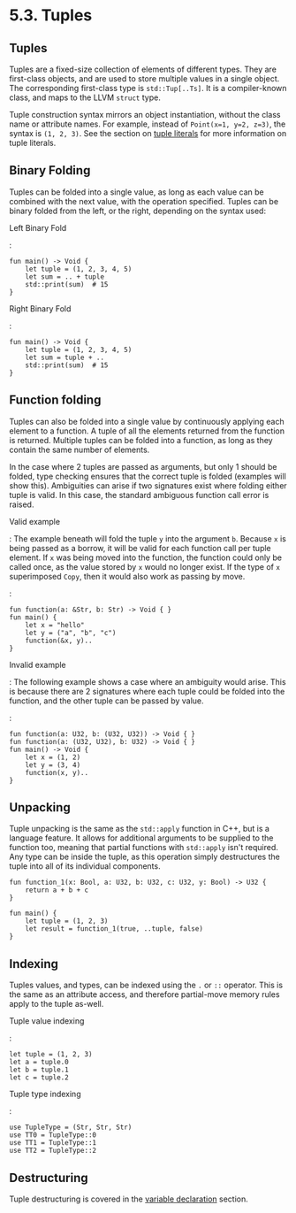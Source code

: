 # 5.3. Tuples

<primary-label ref="header-label"/>

<secondary-label ref="doc-complete"/>

## Tuples

Tuples are a fixed-size collection of elements of different types. They are first-class objects, and are used to store
multiple values in a single object. The corresponding first-class type is `std::Tup[..Ts]`. It is a compiler-known
class, and maps to the LLVM `struct` type.

Tuple construction syntax mirrors an object instantiation, without the class name or attribute names. For example,
instead of `Point(x=1, y=2, z=3)`, the syntax is `(1, 2, 3)`. See the section
on [tuple literals](2-7-Literals.md#tuple-literals) for more information on tuple literals.

## Binary Folding

Tuples can be folded into a single value, as long as each value can be combined with the next value, with the operation
specified. Tuples can be binary folded from the left, or the right, depending on the syntax used:

Left Binary Fold

:
```
fun main() -> Void {
    let tuple = (1, 2, 3, 4, 5)
    let sum = .. + tuple
    std::print(sum)  # 15
}
```

Right Binary Fold

:
```
fun main() -> Void {
    let tuple = (1, 2, 3, 4, 5)
    let sum = tuple + ..
    std::print(sum)  # 15
}
```

## Function folding

Tuples can also be folded into a single value by continuously applying each element to a function. A tuple of all the
elements returned from the function is returned. Multiple tuples can be folded into a function, as long as they contain
the same number of elements.

In the case where 2 tuples are passed as arguments, but only 1 should be folded, type checking ensures that the correct
tuple is folded (examples will show this). Ambiguities can arise if two signatures exist where folding either tuple is
valid. In this case, the standard ambiguous function call error is raised.

Valid example

: The example beneath will fold the tuple `y` into the argument `b`. Because `x` is being passed as a borrow, it will be
valid for each function call per tuple element. If `x` was being moved into the function, the function could only be
called once, as the value stored by `x` would no longer exist. If the type of `x` superimposed `Copy`, then it would
also work as passing by move.

:
```
fun function(a: &Str, b: Str) -> Void { }
fun main() {
    let x = "hello"
    let y = ("a", "b", "c")
    function(&x, y)..
}
```

Invalid example

: The following example shows a case where an ambiguity would arise. This is because there are 2 signatures where each
tuple could be folded into the function, and the other tuple can be passed by value.

:
```
fun function(a: U32, b: (U32, U32)) -> Void { }
fun function(a: (U32, U32), b: U32) -> Void { }
fun main() -> Void {
    let x = (1, 2)
    let y = (3, 4)
    function(x, y)..
}
```

## Unpacking

Tuple unpacking is the same as the `std::apply` function in C++, but is a language feature. It allows for additional
arguments to be supplied to the function too, meaning that partial functions with `std::apply` isn't required. Any type
can be inside the tuple, as this operation simply destructures the tuple into all of its individual components.

```
fun function_1(x: Bool, a: U32, b: U32, c: U32, y: Bool) -> U32 {
    return a + b + c
}

fun main() {
    let tuple = (1, 2, 3)
    let result = function_1(true, ..tuple, false)
}
```

## Indexing

Tuples values, and types, can be indexed using the `.` or `::` operator. This is the same as an attribute access, and
therefore partial-move memory rules apply to the tuple as-well.

Tuple value indexing

:
```
let tuple = (1, 2, 3)
let a = tuple.0
let b = tuple.1
let c = tuple.2
```

Tuple type indexing

:
```
use TupleType = (Str, Str, Str)
use TT0 = TupleType::0
use TT1 = TupleType::1
use TT2 = TupleType::2
```

## Destructuring

Tuple destructuring is covered in the [variable declaration](4-1-Variables.md#tuple-destructure) section.
